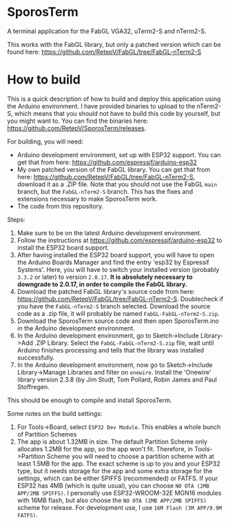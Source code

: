 # SporosTerm
A terminal application for the FabGL VGA32, uTerm2-S and nTerm2-S.

This works with the FabGL library, but only a patched version which can be found here: https://github.com/RetepV/FabGL/tree/FabGL-nTerm2-S

# How to build

This is a quick description of how to build and deploy this application using the Arduino environment. I have provided binaries to upload to the nTerm2-S, which means that you should not have to build this code by yourself, but you might want to. You can find the binaries here: https://github.com/RetepV/SporosTerm/releases.

For building, you will need:

* Arduino development environment, set up with ESP32 support. You can get that from here: https://github.com/espressif/arduino-esp32
* My own patched version of the FabGL library. You can get that from here: https://github.com/RetepV/FabGL/tree/FabGL-nTerm2-S, download it as a .ZIP file.
Note that you should not use the FabGL `main` branch, but the `FabGL-nTerm2-S` branch. This has the fixes and extensions necessary to make SporosTerm work.
* The code from this repository.

Steps:

1. Make sure to be on the latest Arduino development environment.
2. Follow the instructions at https://github.com/espressif/arduino-esp32 to install the ESP32 board support.
3. After having installed the ESP32 board support, you will have to open the Arduino Boards Manager and find the entry 'esp32 by Espressif Systems'. Here, you will have to switch your installed version (probably `3.3.2` or later) to version `2.0.17`.
__It is absolutely necessary to downgrade to 2.0.17, in order to compile the FabGL library.__
4. Download the patched FabGL library's source code from here: https://github.com/RetepV/FabGL/tree/FabGL-nTerm2-S. Doublecheck if you have the `FabGL-nTerm2-S` branch selected. Download the source code as a .zip file, it will probably be named `FabGL-FabGL-nTerm2-S.zip`.
5. Download the SporosTerm source code and then open SporosTerm.ino in the Arduino development environment.
6. In the Arduino development environment, go to Sketch->Include Library->Add .ZIP Library. Select the `FabGL-FabGL-nTerm2-S.zip` file, wait until Arduino finishes processing and tells that the library was installed successfully.
7. In the Arduino development environment, now go to Sketch->Include Library->Manage Libraries and filter on `onewire`.  Install the 'Onewire' library version 2.3.8 (by Jim Studt, Tom Pollard, Robin James and Paul Stoffregen.

This should be enough to compile and install SporosTerm.

Some notes on the build settings:

1. For Tools->Board, select `ESP32 Dev Module`. This enables a whole bunch of Partition Schemes 
2. The app is about 1.32MB in size. The default Partition Scheme only allocates 1.2MB for the app, so the app won't fit. Therefore, in Tools->Partition Scheme you will need to choose a partition scheme with at least 1.5MB for the app. The exact scheme is up to you and your ESP32 type, but it needs storage for the app and some extra storage for the settings, which can be either SPIFFS (recommended) or FATFS.
If your ESP32 has 4MB (which is quite usual), you can choose `NO OTA (2MB APP/2MB SPIFFS)`.
I personally use ESP32-WROOM-32E MGN16 modules with 16MB flash, but also choose the `NO OTA (2MB APP/2MB SPIFFS)` scheme for release. For development use, I use `16M Flash (3M APP/9.9M FATFS)`.
